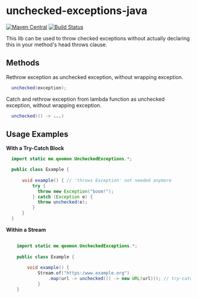 # unchecked-exceptions-java 
[![Maven Central](https://img.shields.io/maven-central/v/me.qoomon/unchecked-exceptions.svg)](http://search.maven.org/#search%7Cga%7C1%7Cg%3A%22me.qoomon%22%20AND%20a%3A%22unchecked-exceptions%22) [![Build Status](https://travis-ci.org/qoomon/unchecked-exceptions-java.svg?branch=master)](https://travis-ci.org/qoomon/unchecked-exceptions-java)

This lib can be used to throw checked exceptions without actually declaring this in your method's head throws clause.

## Methods

Rethrow exception as unchecked exception, without wrapping exception.
```java
  unchecked(exception);
```

Catch and rethrow exception from lambda function as unchecked exception, without wrapping exception.
```java
  unchecked(() -> ...)
```

## Usage Examples
**With a Try-Catch Block**
```java
  import static me.qoomon.UncheckedExceptions.*;

  public class Example {
      
      void example() { // 'throws Exception' not needed anymore
          try {
            throw new Exception("boom!");
          } catch (Exception e) {
            throw unchecked(e);
          }
      }
  }
```
**Within a Stream**
```java
  
    import static me.qoomon.UncheckedExceptions.*;
  
    public class Example {
        
        void example() {
            Stream.of("https:/www.example.org")
                .map(url -> unchecked(() -> new URL(url))); // try-catch-block not needed anymore
            }
    }
```

 
